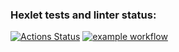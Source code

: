 ### Hexlet tests and linter status:
[![Actions Status](https://github.com/Hohlyandiya/frontend-project-46/actions/workflows/hexlet-check.yml/badge.svg)](https://github.com/Hohlyandiya/frontend-project-46/actions)
[![example workflow](https://github.com/Hohlyandiya/frontend-project-46/actions/workflows/github-actions-demo.yml/badge.svg)](https://github.com/Hohlyandiya/frontend-project-46/actions)